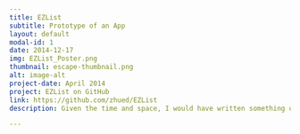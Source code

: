 ```yaml
---
title: EZList
subtitle: Prototype of an App
layout: default
modal-id: 1
date: 2014-12-17
img: EZList_Poster.png
thumbnail: escape-thumbnail.png
alt: image-alt
project-date: April 2014
project: EZList on GitHub
link: https://github.com/zhued/EZList
description: Given the time and space, I would have written something on this by now

---
```

